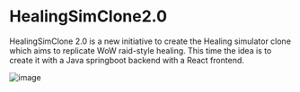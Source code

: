 # HealingSimClone2.0


HealingSimClone 2.0 is a new initiative to create the Healing simulator clone which aims to replicate WoW raid-style healing.
This time the idea is to create it with a Java springboot backend with a React frontend.

![image](https://user-images.githubusercontent.com/16403121/229917196-2a659110-9fe7-477e-af07-8da595fecbff.png)







